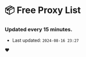 # :package: Free Proxy List
### Updated every 15 minutes.

- Last updated: `2024-08-16 23:27`

:heart:
